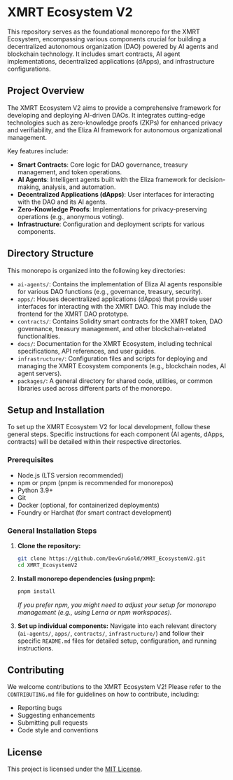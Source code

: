 # XMRT Ecosystem V2

This repository serves as the foundational monorepo for the XMRT Ecosystem, encompassing various components crucial for building a decentralized autonomous organization (DAO) powered by AI agents and blockchain technology. It includes smart contracts, AI agent implementations, decentralized applications (dApps), and infrastructure configurations.

## Project Overview

The XMRT Ecosystem V2 aims to provide a comprehensive framework for developing and deploying AI-driven DAOs. It integrates cutting-edge technologies such as zero-knowledge proofs (ZKPs) for enhanced privacy and verifiability, and the Eliza AI framework for autonomous organizational management.

Key features include:
- **Smart Contracts**: Core logic for DAO governance, treasury management, and token operations.
- **AI Agents**: Intelligent agents built with the Eliza framework for decision-making, analysis, and automation.
- **Decentralized Applications (dApps)**: User interfaces for interacting with the DAO and its AI agents.
- **Zero-Knowledge Proofs**: Implementations for privacy-preserving operations (e.g., anonymous voting).
- **Infrastructure**: Configuration and deployment scripts for various components.

## Directory Structure

This monorepo is organized into the following key directories:

- `ai-agents/`: Contains the implementation of Eliza AI agents responsible for various DAO functions (e.g., governance, treasury, security).
- `apps/`: Houses decentralized applications (dApps) that provide user interfaces for interacting with the XMRT DAO. This may include the frontend for the XMRT DAO prototype.
- `contracts/`: Contains Solidity smart contracts for the XMRT token, DAO governance, treasury management, and other blockchain-related functionalities.
- `docs/`: Documentation for the XMRT Ecosystem, including technical specifications, API references, and user guides.
- `infrastructure/`: Configuration files and scripts for deploying and managing the XMRT Ecosystem components (e.g., blockchain nodes, AI agent servers).
- `packages/`: A general directory for shared code, utilities, or common libraries used across different parts of the monorepo.

## Setup and Installation

To set up the XMRT Ecosystem V2 for local development, follow these general steps. Specific instructions for each component (AI agents, dApps, contracts) will be detailed within their respective directories.

### Prerequisites

- Node.js (LTS version recommended)
- npm or pnpm (pnpm is recommended for monorepos)
- Python 3.9+
- Git
- Docker (optional, for containerized deployments)
- Foundry or Hardhat (for smart contract development)

### General Installation Steps

1.  **Clone the repository:**
    ```bash
    git clone https://github.com/DevGruGold/XMRT_EcosystemV2.git
    cd XMRT_EcosystemV2
    ```

2.  **Install monorepo dependencies (using pnpm):**
    ```bash
    pnpm install
    ```
    *If you prefer npm, you might need to adjust your setup for monorepo management (e.g., using Lerna or npm workspaces).* 

3.  **Set up individual components:**
    Navigate into each relevant directory (`ai-agents/`, `apps/`, `contracts/`, `infrastructure/`) and follow their specific `README.md` files for detailed setup, configuration, and running instructions.

## Contributing

We welcome contributions to the XMRT Ecosystem V2! Please refer to the `CONTRIBUTING.md` file for guidelines on how to contribute, including:

- Reporting bugs
- Suggesting enhancements
- Submitting pull requests
- Code style and conventions

## License

This project is licensed under the [MIT License](LICENSE).

